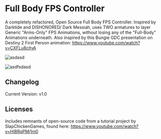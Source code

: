 # Full Body FPS Controller
A completely refactored, Open Source Full Body FPS Controller.  Inspired by Darktide and DISHONORED/ Dark Messiah, uses TWO armatures to layer Generic "Arms-Only" FPS Animations, without losing any of the "Full-Body" Animations underneath.
Also inspired by this Bungie GDC presentation on Destiny 2 First Person animation:
https://www.youtube.com/watch?v=CXFLu8cityA

![asdasd](https://github.com/TCKingCeryn/Full-Body-FPS-Controller/assets/128671881/f0c586f4-968d-4f0b-b8bf-5429ef28cf06)

![asdfsdasd](https://github.com/TCKingCeryn/Full-Body-FPS-Controller/assets/128671881/7cd5ca30-3a48-473d-80da-4c8bfd7ac199)


## Changelog
Current Version: v1.0

## Licenses
Includes remnants of open-source code from a tutorial project by SlapChickenGames, found here: https://www.youtube.com/watch?v=HIBRqPMj1m0
